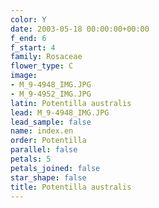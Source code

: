 ```yaml
---
color: Y
date: 2003-05-18 00:00:00+00:00
f_end: 6
f_start: 4
family: Rosaceae
flower_type: C
image:
- M_9-4948_IMG.JPG
- M_9-4952_IMG.JPG
latin: Potentilla australis
lead: M_9-4948_IMG.JPG
lead_sample: false
name: index.en
order: Potentilla
parallel: false
petals: 5
petals_joined: false
star_shape: false
title: Potentilla australis
---
```

